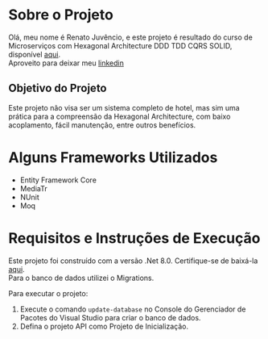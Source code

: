 # Sobre o Projeto

Olá, meu nome é Renato Juvêncio, e este projeto é resultado do curso de Microserviços com Hexagonal Architecture DDD TDD CQRS SOLID, disponível [aqui](https://www.udemy.com/course/microservicos-com-hexagonal-architecture-ddd-tdd-cqrs-solid/).<br />
Aproveito para deixar meu [linkedin](https://www.linkedin.com/in/renatojuvencio/)

## Objetivo do Projeto

Este projeto não visa ser um sistema completo de hotel, mas sim uma prática para a compreensão da Hexagonal Architecture, com baixo acoplamento, fácil manutenção, entre outros benefícios.

# Alguns Frameworks Utilizados

- Entity Framework Core
- MediaTr
- NUnit
- Moq

# Requisitos e Instruções de Execução

Este projeto foi construído com a versão .Net 8.0. Certifique-se de baixá-la [aqui](https://dotnet.microsoft.com/pt-br/download/dotnet/8.0).<br /> 
Para o banco de dados utilizei o Migrations.

Para executar o projeto:

1. Execute o comando `update-database` no Console do Gerenciador de Pacotes do Visual Studio para criar o banco de dados.
2. Defina o projeto API como Projeto de Inicialização.
